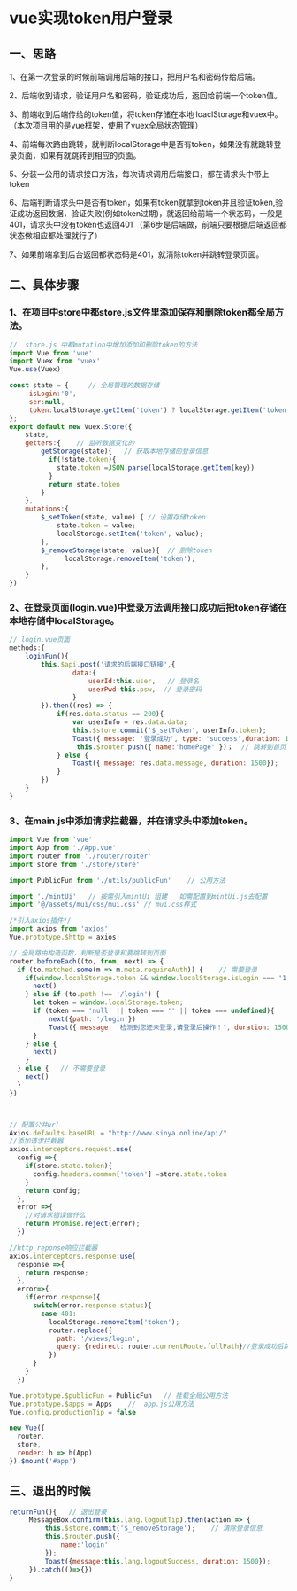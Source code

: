 # vue实现token用户登录

## 一、思路

1、在第一次登录的时候前端调用后端的接口，把用户名和密码传给后端。

2、后端收到请求，验证用户名和密码，验证成功后，返回给前端一个token值。

3、前端收到后端传给的token值，将token存储在本地 loaclStorage和vuex中。（本次项目用的是vue框架，使用了vuex全局状态管理）

4、前端每次路由跳转，就判断localStorage中是否有token，如果没有就跳转登录页面，如果有就跳转到相应的页面。

5、分装一公用的请求接口方法，每次请求调用后端接口，都在请求头中带上token

6、后端判断请求头中是否有token，如果有token就拿到token并且验证token,验证成功返回数据，验证失败(例如token过期)，就返回给前端一个状态码，一般是401，请求头中没有token也返回401 （第6步是后端做，前端只要根据后端返回都状态做相应都处理就行了）

7、如果前端拿到后台返回都状态码是401，就清除token并跳转登录页面。

## 二、具体步骤

### 1、在项目中store中都store.js文件里添加保存和删除token都全局方法。

```js
//  store.js 中都mutation中增加添加和删除token的方法
import Vue from 'vue'
import Vuex from 'vuex'
Vue.use(Vuex)

const state = {     // 全局管理的数据存储
	 isLogin:'0',
	 ser:null,
	 token:localStorage.getItem('token') ? localStorage.getItem('token'):'',   // token
};
export default new Vuex.Store({
	state,
	getters:{    // 监听数据变化的
		getStorage(state){   // 获取本地存储的登录信息
	      if(!state.token){
	        state.token =JSON.parse(localStorage.getItem(key))
	      }
	      return state.token
	    }
	},
	mutations:{
		$_setToken(state, value) { // 设置存储token
	        state.token = value;
	        localStorage.setItem('token', value);
	    },
	    $_removeStorage(state, value){  // 删除token
		      localStorage.removeItem('token');
	    },
	}
})
```
### 2、在登录页面(login.vue)中登录方法调用接口成功后把token存储在本地存储中localStorage。

```js
// login.vue页面
methods:{
	loginFun(){
		this.$api.post('请求的后端接口链接',{
				data:{
					userId:this.user,   // 登录名
		            userPwd:this.psw,  // 登录密码
				}
		}).then((res) => {
			if(res.data.status == 200){
				var userInfo = res.data.data;
				this.$store.commit('$_setToken', userInfo.token);
				Toast({ message: '登录成功', type: 'success',duration: 1500});   // ui弹窗提示
                 this.$router.push({ name:'homePage' })；  // 跳转到首页
			} else {
				Toast({ message: res.data.message, duration: 1500});   // ui弹窗提示
			}
		})
	}
}
```
### 3、在main.js中添加请求拦截器，并在请求头中添加token。
```js
import Vue from 'vue'
import App from './App.vue'
import router from './router/router'
import store from './store/store'

import PublicFun from './utils/publicFun'    // 公用方法

import './mintUi'   // 按需引入mintUi 组建   如需配置到mintUi.js去配置
import '@/assets/mui/css/mui.css' // mui.css样式

/*引入axios插件*/
import axios from 'axios'
Vue.prototype.$http = axios;

// 全局路由构造函数，判断是否登录和要跳转到页面
router.beforeEach((to, from, next) => {
  if (to.matched.some(m => m.meta.requireAuth)) {    // 需要登录
    if(window.localStorage.token && window.localStorage.isLogin === '1'){
      next()
    } else if (to.path !== '/login') {
      let token = window.localStorage.token;
      if (token === 'null' || token === '' || token === undefined){
          next({path: '/login'})
          Toast({ message: '检测到您还未登录,请登录后操作！', duration: 1500 })
      }
    } else {
      next()
    }
  } else {   // 不需要登录
    next()
  }
})



// 配置公共url
Axios.defaults.baseURL = "http://www.sinya.online/api/"
//添加请求拦截器
axios.interceptors.request.use(
  config =>{
    if(store.state.token){
      config.headers.common['token'] =store.state.token
    }
    return config;
  },
  error =>{
    //对请求错误做什么
    return Promise.reject(error);
  })

//http reponse响应拦截器
axios.interceptors.response.use(
  response =>{
    return response;
  },
  error=>{
    if(error.response){
      switch(error.response.status){
        case 401:
          localStorage.removeItem('token');
          router.replace({
            path: '/views/login',
            query: {redirect: router.currentRoute.fullPath}//登录成功后跳入浏览的当前页面
          })
      }
    }
  })

Vue.prototype.$publicFun = PublicFun   // 挂载全局公用方法
Vue.prototype.$apps = Apps    //  app.js公用方法
Vue.config.productionTip = false

new Vue({
  router,
  store,
  render: h => h(App)
}).$mount('#app')
```
## 三、退出的时候
```js
returnFun(){   // 退出登录
	 MessageBox.confirm(this.lang.logoutTip).then(action => {
	     this.$store.commit('$_removeStorage');    // 清除登录信息
	     this.$router.push({
	         name:'login'
	     });
	     Toast({message:this.lang.logoutSuccess, duration: 1500});
	 }).catch(()=>{})
}
```
